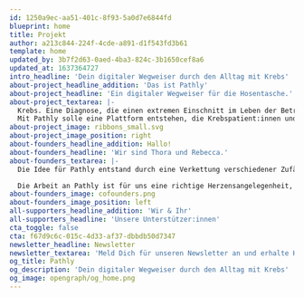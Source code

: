 ```yaml
---
id: 1250a9ec-aa51-401c-8f93-5a0d7e6844fd
blueprint: home
title: Projekt
author: a213c844-224f-4cde-a891-d1f543fd3b61
template: home
updated_by: 3b7f2d63-0aed-4ba3-824c-3b1650cef8a6
updated_at: 1637364727
intro_headline: 'Dein digitaler Wegweiser durch den Alltag mit Krebs'
about-project_headline_addition: 'Das ist Pathly'
about-project_headline: 'Ein digitaler Wegweiser für die Hosentasche.'
about-project_textarea: |-
  Krebs. Eine Diagnose, die einen extremen Einschnitt im Leben der Betroffenen bedeutet. Das Leben ändert sich schlagartig. 
  Mit Pathly solle eine Plattform entstehen, die Krebspatient:innen und ihre Angehörigen auf dem Weg durch die Erkrankung begleitet, ihnen dabei hilft, den richtigen Umgang mit der Erkrankung und auch den möglichen Folgen zu finden. Pathly informiert, inspiriert und macht Mut!
about-project_image: ribbons_small.svg
about-project_image_position: right
about-founders_headline_addition: Hallo!
about-founders_headline: 'Wir sind Thora und Rebecca.'
about-founders_textarea: |-
  Die Idee für Pathly entstand durch eine Verkettung verschiedener Zufälle: Einem Verein, einer Tram-Fahrt und einem Radiointerview. Das Resultat: Zwei Personen, die sich kaum kannten, begannen gemeinsam ein Ziel und einen Wunsch zu verfolgen – eine App zu entwickeln, die Krebspatient:innen in ihrem Alltag unterstützt.

  Die Arbeit an Pathly ist für uns eine richtige Herzensangelegenheit, da wir persönlich wissen, wie schwer die Diagnose Krebs für Krebspatient:innen und ihre Angehörigen sein kann. Pathly gab uns die Möglichkeit Menschen in dieser schwierigen Zeit zur Seite zu stehen.
about-founders_image: cofounders.png
about-founders_image_position: left
all-supporters_headline_addition: 'Wir & Ihr'
all-supporters_headline: 'Unsere Unterstützer:innen'
cta_toggle: false
cta: f67d9c6c-015c-4d33-af37-dbbdb50d7347
newsletter_headline: Newsletter
newsletter_textarea: 'Meld Dich für unseren Newsletter an und erhalte Highlights aus Geschichten, Tipps und Infos direkt auf dein Smartphone!'
og_title: Pathly
og_description: 'Dein digitaler Wegweiser durch den Alltag mit Krebs'
og_image: opengraph/og_home.png
---
```


